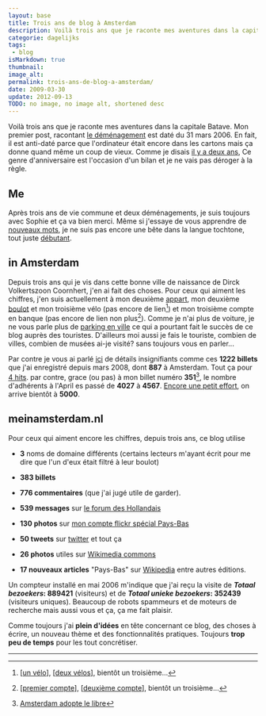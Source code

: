 ```yaml
---
layout: base
title: Trois ans de blog à Amsterdam
description: Voilà trois ans que je raconte mes aventures dans la capitale Batave. Mon premier post, racontant le déménagement est daté du 31 mars 2006. En fait, il est 
categorie: dagelijks
tags: 
 - blog
isMarkdown: true
thumbnail: 
image_alt: 
permalink: trois-ans-de-blog-a-amsterdam/
date: 2009-03-30
update: 2012-09-13
TODO: no image, no image alt, shortened desc
---
```


Voilà trois ans que je raconte mes aventures dans la capitale Batave. Mon premier post, racontant [le déménagement](/demenagement-en-photos) est daté du 31 mars 2006. En fait, il est anti-daté parce que l'ordinateur était encore dans les cartons mais ça donne quand même un coup de vieux. Comme je disais [il y a deux ans](/un-an-de-blog-a-amsterdam), Ce genre d'anniversaire est l'occasion d'un bilan et je ne vais pas déroger à la règle.

## Me

Après trois ans de vie commune et deux déménagements, je suis toujours avec Sophie et ça va bien merci. Même si j'essaye de vous apprendre de [nouveaux mots](/tag/mots/), je ne suis pas encore une bête dans la langue tochtone, tout juste [débutant](/hollandais-debutant).

## in Amsterdam

Depuis trois ans qui je vis dans cette bonne ville de naissance de Dirck Volkertszoon Coornhert, j'en ai fait des choses. Pour ceux qui aiment les chiffres, j'en suis actuellement à mon deuxième [appart](/signatures-week), mon deuxième [boulot](/mon-nouveau-boulot-3) et mon troisième vélo (pas encore de lien[^1]) et mon troisième compte en banque (pas encore de lien non plus[^2]). Comme je n'ai plus de voiture, je ne vous parle plus de [parking en ville](/a-amsterdam-se-garer-coute-cher) ce qui a pourtant fait le succès de ce blog auprès des touristes. D'ailleurs moi aussi je fais le touriste, combien de villes, combien de musées ai-je visité? sans toujours vous en parler...

Par contre je vous ai parlé [ici](/mon-premier-eurohit-pays-bas) de détails insignifiants comme ces **1222 billets** que j'ai enregistré depuis mars 2008, dont **887** à Amsterdam. Tout ça pour [4 hits](http://fr.eurobilltracker.eu/profile/?command=2048;tab=2;user=31378;referer=31378). par contre, grace (ou pas) à mon billet numéro **351**[^3], le nombre d'adhérents à l'April es passé de **4027** à **4567**. [Encore une petit effort](http://www.april.org/adherer), on arrive bientôt à **5000**.

## meinamsterdam.nl


Pour ceux qui aiment encore les chiffres, depuis trois ans, ce blog utilise
* **3** noms de domaine différents (certains lecteurs m'ayant écrit pour me dire que l'un d'eux était filtré à leur boulot)
* **383 billets** 
* **776 commentaires** (que j'ai jugé utile de garder).



* **539 messages** sur [le forum des Hollandais](http://www.leforum.nl)
* **130 photos** sur [mon compte flickr spécial Pays-Bas](http://flickr.com/photos/13274211@N00/)
* **50 tweets** sur [twitter](http://twitter.com/meinamsterdam) et tout ça
* **26 photos** utiles sur [Wikimedia commons](http://toolserver.org/~daniel/WikiSense/Gallery.php?wikifam=commons.wikimedia.org&wikilang=en&order=-img_timestamp&img_user_text=Aloxe&ofs=0&max=100)
* **17 nouveaux articles** "Pays-Bas" sur [Wikipedia](http://fr.wikipedia.org/wiki/Portail:Pays-Bas)  entre autres éditions.


Un compteur installé en mai 2006 m'indique que j'ai reçu la visite de ***Totaal bezoekers*: 889421** (visiteurs) et de ***Totaal unieke bezoekers*: 352439** (visiteurs uniques). Beaucoup de robots spammeurs et de moteurs de recherche mais aussi vous et ça, ça me fait plaisir.

Comme toujours j'ai **plein d'idées** en tête concernant ce blog, des choses à écrire, un nouveau thème et des fonctionnalités pratiques.  Toujours **trop peu de temps** pour les tout concrétiser.

---
[^1]: [[un vélo](/un-b-twin-a-amsterdam)], [[deux vélos](/mon-nouveau-velo)], bientôt un troisième...
[^2]: [[premier compte](/internetbankiren-experience)], [[deuxième compte](/j-appartiens-a-la-societe-fortis-anonyme)], bientôt un troisième...
[^3]: [Amsterdam adopte le libre](/amsterdam-adopte-le-libre)
<!-- post notes:
http://sophie.fodil.co.uk/fruit/?lieu=Amsterdam
--->
